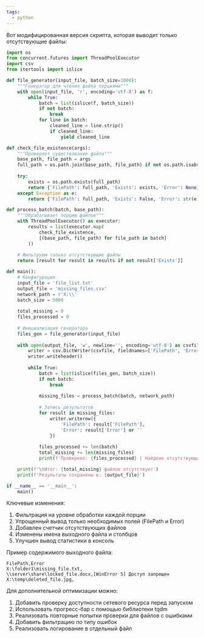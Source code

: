 ```yaml
---
tags:
  - python
---
```


Вот модифицированная версия скрипта, которая выводит только отсутствующие файлы:

```python
import os
from concurrent.futures import ThreadPoolExecutor
import csv
from itertools import islice

def file_generator(input_file, batch_size=1000):
    """Генератор для чтения файла порциями"""
    with open(input_file, 'r', encoding='utf-8') as f:
        while True:
            batch = list(islice(f, batch_size))
            if not batch:
                break
            for line in batch:
                cleaned_line = line.strip()
                if cleaned_line:
                    yield cleaned_line

def check_file_existence(args):
    """Проверяет существование файла"""
    base_path, file_path = args
    full_path = os.path.join(base_path, file_path) if not os.path.isabs(file_path) else file_path
    
    try:
        exists = os.path.exists(full_path)
        return {'FilePath': full_path, 'Exists': exists, 'Error': None}
    except Exception as e:
        return {'FilePath': full_path, 'Exists': False, 'Error': str(e)}

def process_batch(batch, base_path):
    """Обрабатывает порцию файлов"""
    with ThreadPoolExecutor() as executor:
        results = list(executor.map(
            check_file_existence,
            [(base_path, file_path) for file_path in batch]
        ))
    
    # Фильтруем только отсутствующие файлы
    return [result for result in results if not result['Exists']]

def main():
    # Конфигурация
    input_file = 'file_list.txt'
    output_file = 'missing_files.csv'
    network_path = r'X:\\'
    batch_size = 5000
    
    total_missing = 0
    files_processed = 0
    
    # Инициализация генератора
    files_gen = file_generator(input_file)
    
    with open(output_file, 'w', newline='', encoding='utf-8') as csvfile:
        writer = csv.DictWriter(csvfile, fieldnames=['FilePath', 'Error'])
        writer.writeheader()
        
        while True:
            batch = list(islice(files_gen, batch_size))
            if not batch:
                break
            
            missing_files = process_batch(batch, network_path)
            
            # Запись результатов
            for result in missing_files:
                writer.writerow({
                    'FilePath': result['FilePath'],
                    'Error': result['Error'] or ''
                })
            
            files_processed += len(batch)
            total_missing += len(missing_files)
            print(f'Проверено: {files_processed} | Найдено отсутствующих: {total_missing}')

    print(f'\nИтог: {total_missing} файлов отсутствует')
    print(f'Результаты сохранены в: {output_file}')

if __name__ == '__main__':
    main()
```

Ключевые изменения:
1. Фильтрация на уровне обработки каждой порции
2. Упрощенный вывод только необходимых полей (FilePath и Error)
3. Добавлен счетчик отсутствующих файлов
4. Изменены имена выходного файла и столбцов
5. Улучшен вывод статистики в консоль

Пример содержимого выходного файла:
```csv
FilePath,Error
X:\folder1\missing_file.txt,
\\server\share\locked_file.docx,[WinError 5] Доступ запрещен
X:\temp\deleted_file.jpg,
```

Для дополнительной оптимизации можно:
1. Добавить проверку доступности сетевого ресурса перед запуском
2. Использовать прогресс-бар с помощью библиотеки tqdm
3. Реализовать повторные попытки проверки для файлов с ошибками
4. Добавить фильтрацию по типу ошибок
5. Реализовать логирование в отдельный файл
